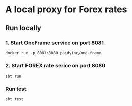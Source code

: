 # A local proxy for Forex rates


## Run locally

### 1. Start OneFrame service on port 8081
```shell
docker run -p 8081:8080 paidyinc/one-frame
```
### 2. Start FOREX rate serice on port 8080
```shell
sbt run
```
### Run test
```shell
sbt test
```